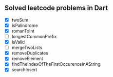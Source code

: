 ## Solved leetcode problems in Dart

- [X] twoSum
- [x] isPalindrome
- [X] romanToInt
- [ ] longestCommonPrefix
- [X] isValid
- [ ] mergeTwoLists
- [X] removeDuplicates
- [X] removeElement
- [X] findTheIndexOfTheFirstOccurenceInAString
- [X] searchInsert